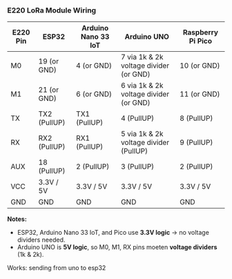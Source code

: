 ### E220 LoRa Module Wiring

| E220 Pin | ESP32          | Arduino Nano 33 IoT | Arduino UNO                         | Raspberry Pi Pico       |
|----------|----------------|-------------------|------------------------------------|------------------------|
| M0       | 19 (or GND)    | 4 (or GND)        | 7 via 1k & 2k voltage divider (or GND) | 10 (or GND)           |
| M1       | 21 (or GND)    | 6 (or GND)        | 6 via 1k & 2k voltage divider (or GND) | 11 (or GND)           |
| TX       | TX2 (PullUP)   | TX1 (PullUP)      | 4 (PullUP)                         | 8 (PullUP)            |
| RX       | RX2 (PullUP)   | RX1 (PullUP)      | 5 via 1k & 2k voltage divider (PullUP) | 9 (PullUP)            |
| AUX      | 18 (PullUP)    | 2 (PullUP)        | 3 (PullUP)                         | 2 (PullUP)            |
| VCC      | 3.3V / 5V      | 3.3V / 5V         | 3.3V / 5V                          | 3.3V / 5V             |
| GND      | GND            | GND               | GND                                | GND                   |

**Notes:**

- ESP32, Arduino Nano 33 IoT, and Pico use **3.3V logic** → no voltage dividers needed.  
- Arduino UNO is **5V logic**, so M0, M1, RX pins moeten **voltage dividers** (1k & 2k).  

Works: sending from uno to esp32